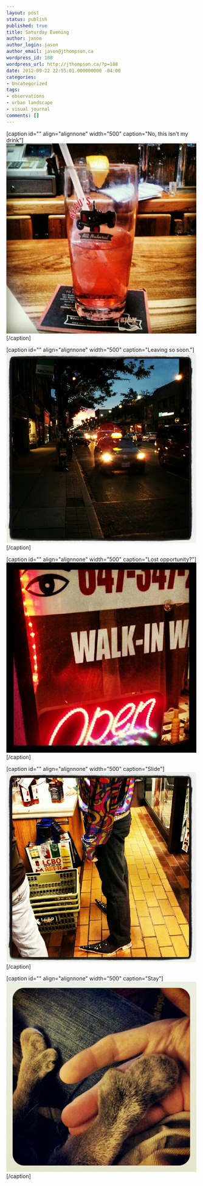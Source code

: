 ```yaml
---
layout: post
status: publish
published: true
title: Saturday Evening
author: jason
author_login: jason
author_email: jason@jthompson.ca
wordpress_id: 188
wordpress_url: http://jthompson.ca/?p=188
date: 2012-09-22 22:55:01.000000000 -04:00
categories:
- Uncategorized
tags:
- observations
- urban landscape
- visual journal
comments: []
---
```

[caption id="" align="alignnone" width="500" caption="No, this isn't my drink"]<img title="IMG_20120922_182231.jpg" class="alignnone" alt="image" src="/images/2012/09/wpid-IMG_20120922_182231.jpg" />[/caption]



[caption id="" align="alignnone" width="500" caption="Leaving so soon."]<img title="IMG_20120922_192612.jpg" class="alignnone" alt="image" src="/images/2012/09/wpid-IMG_20120922_192612.jpg" />[/caption]



[caption id="" align="alignnone" width="500" caption="Lost opportunity?"]<img title="IMG_20120922_201029.jpg" class="alignnone" alt="image" src="/images/2012/09/wpid-IMG_20120922_201029.jpg" />[/caption]



[caption id="" align="alignnone" width="500" caption="Slide"]<img title="IMG_20120922_200352.jpg" class="alignnone" alt="image" src="/images/2012/09/wpid-IMG_20120922_200352.jpg" />[/caption]



[caption id="" align="alignnone" width="500" caption="Stay"]<img title="IMG_20120922_214447.jpg" class="alignnone" alt="image" src="/images/2012/09/wpid-IMG_20120922_214447.jpg" />[/caption]


